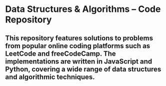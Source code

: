 # Data Structures & Algorithms – Code Repository

## This repository features solutions to problems from popular online coding platforms such as LeetCode and freeCodeCamp. The implementations are written in JavaScript and Python, covering a wide range of data structures and algorithmic techniques.
